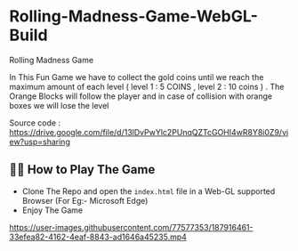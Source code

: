 # Rolling-Madness-Game-WebGL-Build
Rolling Madness Game

In This Fun Game we have to collect the gold coins until we reach the maximum amount of each level ( level 1 : 5 COINS , level 2 : 10 coins ) . The Orange Blocks will follow the player and in case of collision with orange boxes we will lose the level

Source code : https://drive.google.com/file/d/13lDvPwYlc2PUnqQZTcGOHI4wR8Y8i0Z9/view?usp=sharing

## 💁‍♂️ How to Play The Game
- Clone The Repo and open the `index.html` file in a Web-GL supported Browser (For Eg:- Microsoft Edge)
- Enjoy The Game 

https://user-images.githubusercontent.com/77577353/187916461-33efea82-4162-4eaf-8843-ad1646a45235.mp4

